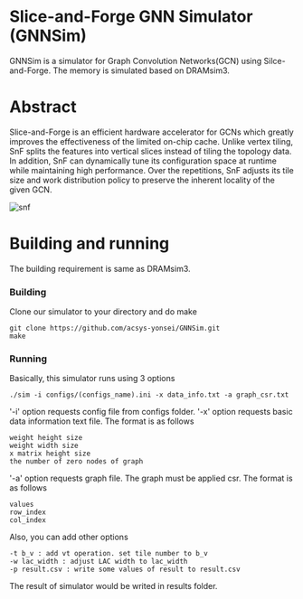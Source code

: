 Slice-and-Forge GNN Simulator (GNNSim)
======================

GNNSim is a simulator for Graph Convolution Networks(GCN) using Silce-and-Forge. The memory is simulated based on DRAMsim3.

# Abstract
Slice-and-Forge is an efficient hardware accelerator for GCNs which greatly improves the effectiveness of the limited on-chip cache. Unlike vertex tiling, SnF splits the features into vertical slices instead of tiling the topology data. In addition, SnF can dynamically tune its configuration space at runtime while maintaining high performance. Over the repetitions, SnF adjusts its tile size and work distribution policy to preserve the inherent locality of the given GCN.

![snf](./img/snf.png)

# Building and running
The building requirement is same as DRAMsim3.

### Building
Clone our simulator to your directory and do make
```
git clone https://github.com/acsys-yonsei/GNNSim.git
make
```

### Running
Basically, this simulator runs using 3 options
```
./sim -i configs/(configs_name).ini -x data_info.txt -a graph_csr.txt
```
'-i' option requests config file from configs folder.
'-x' option requests basic data information text file. The format is as follows
```
weight height size
weight width size
x matrix height size
the number of zero nodes of graph
```
'-a' option requests graph file. The graph must be applied csr. The format is as follows
```
values
row_index
col_index
```
Also, you can add other options
```
-t b_v : add vt operation. set tile number to b_v
-w lac_width : adjust LAC width to lac_width
-p result.csv : write some values of result to result.csv
```
The result of simulator would be writed in results folder.
